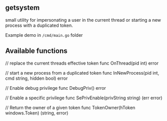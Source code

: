 ## getsystem

small utility for impersonating a user in the current thread or starting a new process
with a duplicated token.

Example demo in `/cmd/main.go` folder

## Available functions

// replace the current threads effective token
func OnThread(pid int) error

// start a new process from a duplicated token
func InNewProcess(pid int, cmd string, hidden bool) error

// Enable debug privilege
func DebugPriv() error

// Enable a specific privilege
func SePrivEnable(privString string) (err error)

// Return the owner of a given token
func TokenOwner(hToken windows.Token) (string, error)

